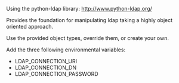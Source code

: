Using the python-ldap library: http://www.python-ldap.org/


Provides the foundation for manipulating ldap
taking a highly object oriented approach.


Use the provided object types, override them, or create your own.


Add the three following environmental variables:

- LDAP_CONNECTION_URI
- LDAP_CONNECTION_DN
- LDAP_CONNECTION_PASSWORD
